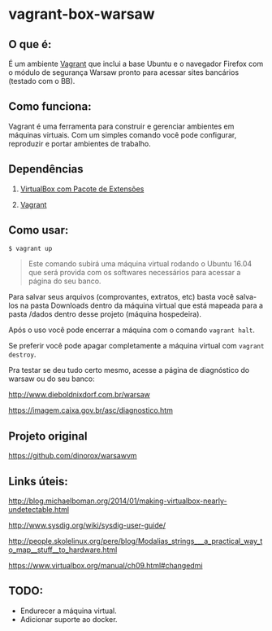 # vagrant-box-warsaw

## O que é:

É um ambiente [Vagrant](https://www.vagrantup.com/downloads.html) que inclui a
base Ubuntu e o navegador Firefox com o módulo de segurança Warsaw pronto para
acessar sites bancários (testado com o BB).

## Como funciona:

Vagrant é uma ferramenta para construir e gerenciar ambientes em máquinas virtuais.
Com um simples comando você pode configurar, reproduzir e portar ambientes de
trabalho.

## Dependências

1. [VirtualBox com Pacote de Extensões](https://www.virtualbox.org/wiki/Downloads)

2. [Vagrant](https://www.vagrantup.com/downloads.html)

## Como usar:

`$ vagrant up`

>Este comando subirá uma máquina virtual rodando o Ubuntu 16.04 que será provida
com os softwares necessários para acessar a página do seu banco.

Para salvar seus arquivos (comprovantes, extratos, etc) basta você salva-los na
pasta Downloads dentro da máquina virtual que está mapeada para a pasta /dados
dentro desse projeto (máquina hospedeira).

Após o uso você pode encerrar a máquina com o comando `vagrant halt`.

Se preferir você pode apagar completamente a máquina virtual com `vagrant destroy`.

Pra testar se deu tudo certo mesmo, acesse a página de diagnóstico do warsaw ou
do seu banco:

http://www.dieboldnixdorf.com.br/warsaw

https://imagem.caixa.gov.br/asc/diagnostico.htm

## Projeto original

https://github.com/dinorox/warsawvm

## Links úteis:

http://blog.michaelboman.org/2014/01/making-virtualbox-nearly-undetectable.html

http://www.sysdig.org/wiki/sysdig-user-guide/

http://people.skolelinux.org/pere/blog/Modalias_strings___a_practical_way_to_map__stuff__to_hardware.html

https://www.virtualbox.org/manual/ch09.html#changedmi

## TODO:

- Endurecer a máquina virtual.
- Adicionar suporte ao docker.
